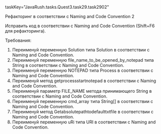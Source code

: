 taskKey="JavaRush.tasks.Quest3.task29.task2902"

Рефакторинг в соответствии с Naming and Code Convention 2

Исправить код в соответствии с Naming and Code Convention (Shift+F6 для рефакторинга).


Требования:
1.	Переименуй переменную Solution типа Solution в соответствии с Naming and Code Convention.
2.	Переименуй переменную file_name_to_be_opened_by_notepad типа String в соответствии с Naming and Code Convention.
3.	Переименуй переменную NOTEPAD типа Process в соответствии с Naming and Code Convention.
4.	Переименуй метод getprocessstartnotepad в соответствии с Naming and Code Convention.
5.	Переименуй параметр FILE_NAME метода принимающего String в соответствии с Naming and Code Convention.
6.	Переименуй переменную cmd_array типа String[] в соответствии с Naming and Code Convention.
7.	Переименуй метод Getabsolutepathtodefaulttxtfile в соответствии с Naming and Code Convention.
8.	Переименуй переменную uRi типа URI в соответствии с Naming and Code Convention.


